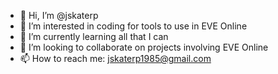 - 👋 Hi, I’m @jskaterp
- 👀 I’m interested in coding for tools to use in EVE Online
- 🌱 I’m currently learning all that I can
- 💞️ I’m looking to collaborate on projects involving EVE Online
- 📫 How to reach me: jskaterp1985@gmail.com

<!---
jskaterp/jskaterp is a ✨ special ✨ repository because its `README.md` (this file) appears on your GitHub profile.
You can click the Preview link to take a look at your changes.
--->
